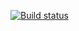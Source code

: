 [![Build status](https://ci.appveyor.com/api/projects/status/ei47ma8oa2e9o68d/branch/main?svg=true)](https://ci.appveyor.com/project/Alinaprish/hw2-2selenide/branch/main)
